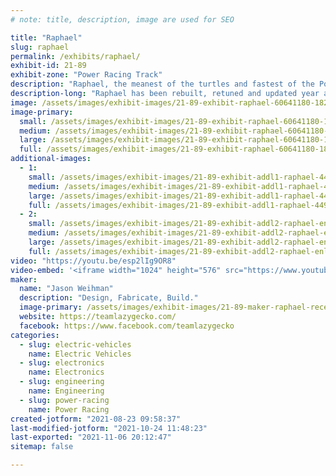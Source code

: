 ```yaml
---
# note: title, description, image are used for SEO

title: "Raphael"
slug: raphael
permalink: /exhibits/raphael/
exhibit-id: 21-89
exhibit-zone: "Power Racing Track"
description: "Raphael, the meanest of the turtles and fastest of the Power Wheels Racers!"
description-long: "Raphael has been rebuilt, retuned and updated year after year to continue competing at the top of the power wheels racers. This year he is sporting a Gen3 Gecko Drive!"
image: /assets/images/exhibit-images/21-89-exhibit-raphael-60641180-1828815657263279-8779443714629042176-n-large.jpg
image-primary: 
  small: /assets/images/exhibit-images/21-89-exhibit-raphael-60641180-1828815657263279-8779443714629042176-n-small.jpg
  medium: /assets/images/exhibit-images/21-89-exhibit-raphael-60641180-1828815657263279-8779443714629042176-n-medium.jpg
  large: /assets/images/exhibit-images/21-89-exhibit-raphael-60641180-1828815657263279-8779443714629042176-n-large.jpg
  full: /assets/images/exhibit-images/21-89-exhibit-raphael-60641180-1828815657263279-8779443714629042176-n-full.jpg
additional-images: 
  - 1:
    small: /assets/images/exhibit-images/21-89-exhibit-addl1-raphael-44932980-10156678711486163-2494914766733049856-o-small.jpg
    medium: /assets/images/exhibit-images/21-89-exhibit-addl1-raphael-44932980-10156678711486163-2494914766733049856-o-medium.jpg
    large: /assets/images/exhibit-images/21-89-exhibit-addl1-raphael-44932980-10156678711486163-2494914766733049856-o-large.jpg
    full: /assets/images/exhibit-images/21-89-exhibit-addl1-raphael-44932980-10156678711486163-2494914766733049856-o-full.jpg
  - 2:
    small: /assets/images/exhibit-images/21-89-exhibit-addl2-raphael-enlarged-version-1-small.png
    medium: /assets/images/exhibit-images/21-89-exhibit-addl2-raphael-enlarged-version-1-medium.png
    large: /assets/images/exhibit-images/21-89-exhibit-addl2-raphael-enlarged-version-1-large.png
    full: /assets/images/exhibit-images/21-89-exhibit-addl2-raphael-enlarged-version-1-full.png
video: "https://youtu.be/esp2lIg9OR8"
video-embed: '<iframe width="1024" height="576" src="https://www.youtube.com/embed/esp2lIg9OR8?feature=oembed" frameborder="0" allow="accelerometer; autoplay; clipboard-write; encrypted-media; gyroscope; picture-in-picture" allowfullscreen></iframe>'
maker: 
  name: "Jason Weihman"
  description: "Design, Fabricate, Build."
  image-primary: /assets/images/exhibit-images/21-89-maker-raphael-received-1302237263164083-medium.jpeg
  website: https://teamlazygecko.com/
  facebook: https://www.facebook.com/teamlazygecko
categories: 
  - slug: electric-vehicles
    name: Electric Vehicles
  - slug: electronics
    name: Electronics
  - slug: engineering
    name: Engineering
  - slug: power-racing
    name: Power Racing
created-jotform: "2021-08-23 09:58:37"
last-modified-jotform: "2021-10-24 11:48:23"
last-exported: "2021-11-06 20:12:47"
sitemap: false

---
```


